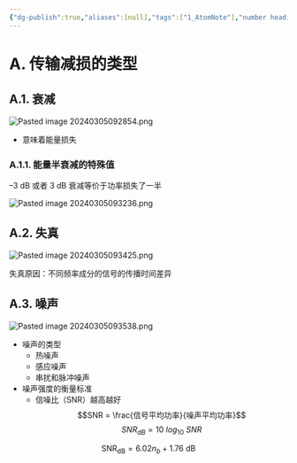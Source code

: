 ```yaml
---
{"dg-publish":true,"aliases":[null],"tags":["1_AtomNote"],"number headings":"auto, first-level 1, max 6, A.1.","Created-Date":"2024-03-05 09:22:27","Modified-Date":"2024-04-18 11:53:20","permalink":"/A01_Lessons/Ab05_计算机通信与网络/传输减损/","dgPassFrontmatter":true}
---
```




# A. 传输减损的类型


## A.1. 衰减

![Pasted image 20240305092854.png](/img/user/Z02_ObFiles/Attachments/Pasted%20image%2020240305092854.png)


- 意味着能量损失



### A.1.1. 能量半衰减的特殊值

–3 dB 或者 3 dB 衰减等价于功率损失了一半

![Pasted image 20240305093236.png](/img/user/Z02_ObFiles/Attachments/Pasted%20image%2020240305093236.png)



## A.2. 失真

![Pasted image 20240305093425.png](/img/user/Z02_ObFiles/Attachments/Pasted%20image%2020240305093425.png)


失真原因：不同频率成分的信号的传播时间差异


## A.3. 噪声


![Pasted image 20240305093538.png](/img/user/Z02_ObFiles/Attachments/Pasted%20image%2020240305093538.png)





- 噪声的类型
	- 热噪声
	- 感应噪声
	- 串扰和脉冲噪声
- 噪声强度的衡量标准
	- 信噪比（SNR）越高越好
	  $$SNR = \frac{信号平均功率}{噪声平均功率}$$
	  $$SNR_{dB} = 10~log_{10}~SNR$$



$$
\mathrm{SNR}_{\mathrm{dB}}=6.02 n_b+1.76 \mathrm{~dB}
$$







